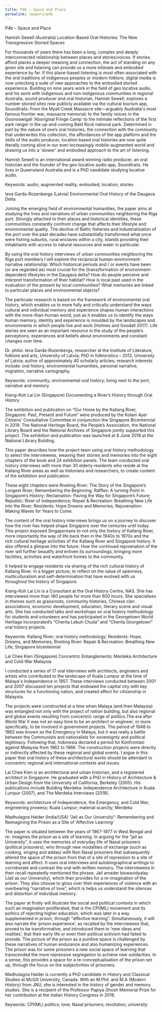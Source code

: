 ```yaml
---
title: P4b – Space and Place
permalink: /papers/p4b
---
```

P4b – Space and Place

Hamish Sewell (Australia) Location-Based Oral Histories: The New Transgressive Storied Spaces

For thousands of years there has been a long, complex and deeply interconnected relationship between places and stories/voices. If stories afford places a deeper meaning and connection, the act of standing on any given site and listening can provide us a more intimate and embodied experience by far. If this place-based listening is most often associated with the oral traditions of indigenous peoples or modern folklore, digital media is now unlocking a suite of new approaches to the embodied storied experience. Building on nine years work in the field of geo locative audio, and his work with indigenous and non-indigenous communities in regional Australia, sound producer and oral historian, Hamish Sewell, explores a number storied sites now publicly available via the cultural tourism app, Soundtrails: From the Myall Creek Massacre site—arguably Australia's most famous frontier war, massacre memorial; to the family voices in the Goonoowigall 'Aboriginal Fringe Camp’ to the intimate reflections of the first park ranger in the up-and-coming Bald Rock national park. Determined in part by the nature of one’s oral histories, the connection with the community that underwrites this collection, the affordances of the app platform and the skills of the audio producer, location based oral histories are now quite literally coming alive in our ever-increasingly mobile-augmented world and drawing us into a 'slower' and embodied approach to the art of listening. 

Hamish Sewell is an international award winning radio producer, an oral historian and the founder of the geo-locative audio app, Soundtrails. He lives in Queensland Australia and is a PhD candidate studying locative audio.

Keywords: audio; augmented reality; embodied; location; stories

Ieva Garda-Rozenberga (Latvia) Environmental Oral History of the Daugava Delta

Joining the emerging field of environmental humanities, the paper aims at studying the lives and narratives of urban communities neighboring the Riga port. Strongly attached to their places and historical identities, these communities constantly confront change that affects their lifestyle and environmental quality. The decline of Baltic fisheries and industrialization of the port over the past decades have substantially transformed what once were fishing suburbs, rural enclaves within a city, islands providing their inhabitants with access to natural 
resources and water in particular. 

By using the oral history 
interviews of urban communities neighboring the Riga port members I will explore the reciprocal human-environment-narrative relationship: Which historical periods and / or events have been (or are regarded as) most crucial for the (trans)formation of environment-dependent lifestyles in the Daugava delta? How do people perceive and interpret transformation of their habitat? How is local past used in the evaluation of the present by local communities? What memories are linked to 
particular places and environmental objects? 

The particular research is based on the framework of environmental oral history, which enables us to more fully and critically understand the ways cultural and individual memory and experience shapes human interactions with the more-than-human world, just as it enables us to identify the ways human memory, identity and experience is moulded by the landscapes and environments in which people live and work (Holmes and Goodall 2017). Life stories are seen as an important resource in the study of the people’s perceptions, experiences and beliefs about environments and constant changes over time. 

Dr. philol. Ieva Garda-Rozenberga, researcher at the Institute of Literature, folklore and arts, University of Latvia; PhD in folkloristics – 2012, University of Latvia; author of approximately 40 scholarly articles; research interests include: oral history, environmental humanities, personal narrative, migration, narrative cartography.

Keywords: community; environmental oral history; living next to the port; narrative and memory

Kiang-Koh Lai Lin (Singapore) Documenting a River’s History through Oral History

The exhibition and publication on “Our Home by the Kallang River, Singapore: Past, Present and Future” were produced by the Kolam Ayer Citizens’ Consultative Committee in conjunction the Singapore Bicentennial in 2019. The National Heritage Board, the People’s Association, the National Library Board and the National Archives of Singapore jointly supported this project. The exhibition and publication was launched at 8 June 2019 at the National Library Building.

This paper describes how the project team using oral history methodology to select the interviewees, weaving their stories and memories into the eight chapters of the book and 24 exhibition panels. The team conducted oral history interviews with more than 30 elderly residents who reside at the Kallang River areas as well as historians and researchers, to create content of the exhibition and publication. 

These eight chapters were Riveting River: The Story of the Singapore’s Longest River; Remembering the Beginning; Raffles: A turning Point in Singapore’s History; Reclamation: Paving the Way for Singapore’s Future; Republic: River of Independence; Repair & Recreation: Breathing New Life into the River; Residents: Hope Dreams and Memories; Rejuvenation: Making Waves for Years to Come.

The content of the oral history interviews brings us on a journey to discover how the river has helped shape Singapore over the centuries until today. This project exposed Singaporeans to not only the history of Kallang River, more importantly the way of life back then in the 1940s to 1970s and the rich cultural heritage activities of the Kallang River and Singapore history. It also offered a glimpse into the future. How the continued rejuvenation of the river will further beautify and enliven its surroundings, bringing more facilities, activities and waterfront homes to the community.

It helped to engage residents via sharing of the rich cultural history of Kallang River. In a bigger picture, to reflect on the value of openness, multiculturalism and self-determination that have evolved with us throughout the history of Singapore.

Kiang-Koh Lai Lin is a Consultant at the Oral History Centre, NAS. She has interviewed more than 160 people for more than 600 hours. She specialises in themes such as grassroots, community histories, Chinese clan associations, economic development, education, literary scene and visual arts. She has conducted talks and workshops on oral history methodology for students and volunteers and has participated in the Georgetown World Heritage Incorporated’s “Cherita Lebuh Chulia” and “Cherita Georgetown” oral history projects. 

Keywords: Kallang River; oral history methodology; Residents: Hope, Dreams, and Memories; Riveting River: Repair & Recreation: Breathing New Life; Singapore bicentennial

Lai Chee Kien (Singapore) Concentric Entanglements: Merdeka Architecture and Cold-War Malaysia

I conducted a series of 17 oral interviews with architects, engineers and artists who contributed to the landscape of Kuala Lumpur at the time of Malaya's Independence in 1957. These interviews conducted between 2001 and 2007 discussed ten projects that endowed the capital city with key structures for a functioning nation, and created affect for citizenship in Malaysia.

The projects were constructed at a time when Malaya (and then Malaysia) was entangled not only with the project of nation building, but also regional and global events resulting from concentric range of politics.The era after World War II was not an easy time to be an architect or engineer, or more specifically, to be involved in government projects. The period of 1948 to 1962 was known as the Emergency in Malaya, but it was really a battle between the Communists and nationalists for sovereignty and political legitimacy. Following that, Indonesia declared a period for Konfrontasi against Malaysia from 1962 to 1966. The construction projects were directly or indirectly affected by these regional and global events. I argue in this paper that oral history of these architectural works should be attendant to concentric regional and international contexts and issues.

Lai Chee Kien is an architectural and urban historian, and a registered architect in Singapore. He graduated with a PhD in History of Architecture & Urban Design from the University of California, Berkeley (2005). His publications include Building Merdeka: Independence Architecture in Kuala Lumpur (2007), and The Merdeka Interviews (2018).

Keywords: architecture of Independence, the Emergency, and Cold War; engineering prowess; Kuala Lumpur; material scarcity; Merdeka

Madhulagna Halder (India/USA) “Jail as Our University”: Remembering and Reimagining the Prison as a Site of ‘Affective Learning’

The paper is situated between the years of 1967-1977 in West Bengal and re- imagines the prison as a site of learning. In arguing for the “jail as University”, it uses the memories of everyday life of Naxal prisoners (political prisoners), who through new modalities of exchange (such as cooking, singing and addas) with Non Naxal prisoners that subsequently altered the space of the prison from that of a site of repression to a site of learning and affect. It uses oral interviews and autobiographical writings to corroborate and contrast the oral with written memory. The interviewees in their recall repeatedly mentioned the phrase, Jail amader biswavidyalay (Jail as our University), which then provides for a re-imagination of the prison. They also choose to gloss over their experiences of violence with an overbearing “narrative of love”, which is helps us understand the silences and distortion of individual memory. 

The paper at firstly will illustrate the social and political contexts in which such an imagination proliferated, that is the CPI(ML) movement and its politics of rejecting higher education, which was later in a way supplemented in prison, through “affective learning”. Simultaneously, it will also narrate the ‘prison experience’, as recalled by the interviewees that, proved to be transformative, and introduced them to ‘new ideas and realities’, that their early life or even their political activism had failed to provide. The picture of the prison as a punitive space is challenged by these narratives of human endurance and also humanizing experiences.  The prison was for some prisoners a new social space of learning that transcended the more repressive segregation to achieve new solidarities. In a sense, this provides a space for a re-conceptualisation of the prison set up, through the focus on the subjectivities of prisoners.

Madhulagna Halder is currently a PhD candidate in History and Classical Studies at McGill University, Canada.  With an M.Phil. and M.A (Modern History) from JNU, she is interested in the history of gender and memory studies.  She is a recipient of the Professor Papiya Ghosh Memorial Prize for her contribution at the Indian History Congress in 2018.

Keywords: CPI(ML) politics; love; Naxal prisoners; revolution; university
